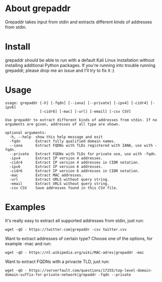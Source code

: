 # About grepaddr
Grepaddr takes input from stdin and extracts different kinds of addresses from stdin.

# Install
grepaddr should be able to run with a default Kali Linux installation without installing additional Python packages. If you're running into trouble running grepaddr, please drop me an issue and I'll try to fix it :)

# Usage
```
usage: grepaddr [-h] [-fqdn] [--iana] [--private] [-ipv4] [-cidr4] [-ipv6]
                [-cidr6] [-mac] [-url] [-email] [-csv CSV]

Use grepaddr to extract different kinds of addresses from stdin. If no
arguments are given, addresses of all type are shown.

optional arguments:
  -h, --help  show this help message and exit
  -fqdn       Extract fully qualified domain names.
  --iana      Extract FQDNs with TLDs registered with IANA, use with -fqdn.
  --private   Extract FQDNs with TLDs for private use, use with -fqdn.
  -ipv4       Extract IP version 4 addresses.
  -cidr4      Extract IP version 4 addresses in CIDR notation.
  -ipv6       Extract IP version 6 addresses.
  -cidr6      Extract IP version 6 addresses in CIDR notation.
  -mac        Extract MAC addresses.
  -url        Extract URLS without query string.
  -email      Extract URLS without query string.
  -csv CSV    Save addresses found in this CSV file.
```
# Examples
It's really easy to extract all supported addresses from stdin, just run:
```
wget -qO - https://twitter.com|grepaddr -csv twitter.csv
```
Want to extract addresses of certain type? Choose one of the options, for example -mac and run:
```
wget -qO - https://nl.wikipedia.org/wiki/MAC-adres|grepaddr -mac
```
Want to extract FQDNs with a privacte TLD, just run:
```
wget -qO - https://serverfault.com/questions/17255/top-level-domain-domain-suffix-for-private-network|grepaddr -fqdn --private
```
